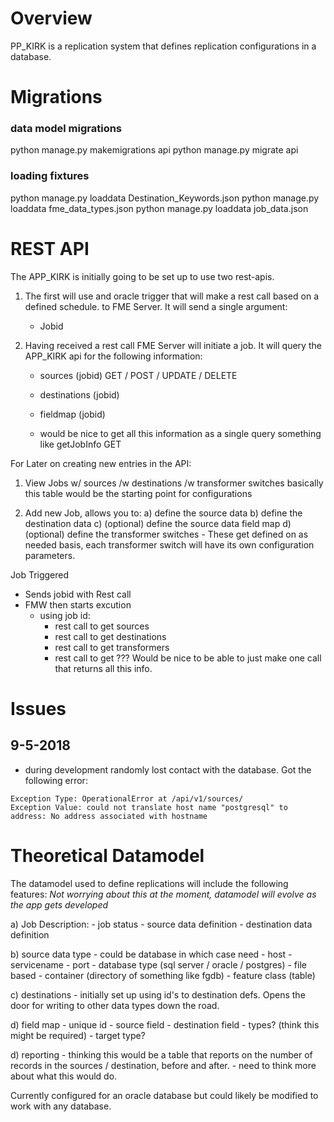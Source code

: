 # Overview
PP_KIRK is a replication system that defines replication configurations in a database.

# Migrations
### data model migrations
python manage.py makemigrations api
python manage.py migrate api

### loading fixtures
python manage.py loaddata Destination_Keywords.json
python manage.py loaddata fme_data_types.json
python manage.py loaddata job_data.json

# REST API
The APP_KIRK is initially going to be set up to use two rest-apis.
1.   The first will use and oracle trigger that will make a rest call based on a
     defined schedule. to FME Server.  It will send a single argument:
       - Jobid

2.   Having received a rest call FME Server will initiate a job.  It will query
     the APP_KIRK api for the following information:
        - sources (jobid) GET / POST / UPDATE / DELETE
        - destinations (jobid)
        - fieldmap (jobid)
        
        - would be nice to get all this information as a single query 
          something like getJobInfo GET
        

For Later on creating new entries in the API:
1.   View Jobs w/ sources /w destinations /w transformer switches
     basically this table would be the starting point for configurations

2.   Add new Job, allows you to:
     a) define the source data
     b) define the destination data
     c) (optional) define the source data field map
     d) (optional) define the transformer switches
          - These get defined on as needed basis, each transformer switch
            will have its own configuration parameters.
        
  
  
  
Job Triggered
  - Sends jobid with Rest call
  - FMW then starts excution
      - using job id:
         - rest call to get sources
         - rest call to get destinations
         - rest call to get transformers
         - rest call to get ???
       Would be nice to be able to just make one call that returns
       all this info.
       
# Issues

## 9-5-2018 
- during development randomly lost contact with the database.  Got the following
  error:
  
```  
Exception Type: OperationalError at /api/v1/sources/
Exception Value: could not translate host name "postgresql" to address: No address associated with hostname
```
        
  

# Theoretical Datamodel
The datamodel used to define replications will include the following features:
*Not worrying about this at the moment, datamodel will evolve as the app gets*
*developed*

a) Job Description:
    - job status
    - source data definition
    - destination data definition

b) source data type
    - could be database in which case need
       - host
       - servicename
       - port 
       - database type (sql server / oracle / postgres)
    - file based
       - container (directory of something like fgdb)
       - feature class (table)
    
c) destinations
    - initially set up using id's to destination defs.  Opens the door
      for writing to other data types down the road.
      
d) field map
    - unique id
    - source field
    - destination field
    - types?  (think this might be required)
    - target type?
    
      
d) reporting
    - thinking this would be a table that reports on the number of  records
      in the sources / destination, before and after.
    - need to think more about what this would do.




Currently
configured for an oracle database but could likely be modified to work with any 
database.
